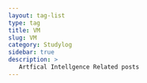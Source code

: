 ```yaml
---
layout: tag-list
type: tag
title: VM
slug: VM
category: Studylog
sidebar: true
description: >
   Artfical Intellgence Related posts
---
```

